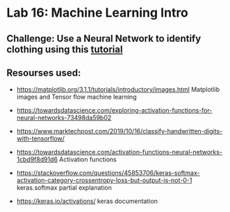 # Lab 16: Machine Learning Intro
## Challenge: Use a Neural Network to identify clothing using this [tutorial](https://www.tensorflow.org/tutorials/keras/classification)


## Resourses used:
* https://matplotlib.org/3.1.1/tutorials/introductory/images.html Matplotlib images and Tensor flow machine learning

* https://towardsdatascience.com/exploring-activation-functions-for-neural-networks-73498da59b02

* https://www.marktechpost.com/2019/10/16/classify-handwritten-digits-with-tensorflow/

* https://towardsdatascience.com/activation-functions-neural-networks-1cbd9f8d91d6 Activation functions

* https://stackoverflow.com/questions/45853706/keras-softmax-activation-category-crossentropy-loss-but-output-is-not-0-1  keras.softmax partial explanation

* https://keras.io/activations/ keras documentation

